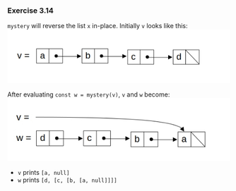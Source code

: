### Exercise 3.14
`mystery` will reverse the list `x` in-place. Initially `v` looks like this:  
![pointers](https://github.com/jonathantorres/bookshelf/blob/master/sicp-js/img/3.14_a.jpg)

After evaluating `const w = mystery(v)`, `v` and `w` become:  
![pointers](https://github.com/jonathantorres/bookshelf/blob/master/sicp-js/img/3.14_b.jpg)

- `v` prints `[a, null]`
- `w` prints `[d, [c, [b, [a, null]]]]`
